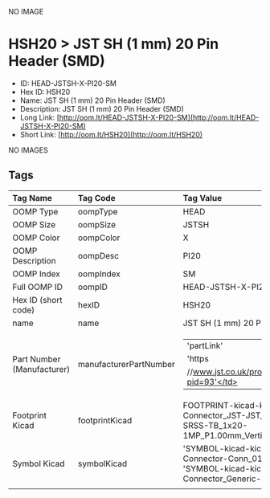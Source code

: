 


  
NO IMAGE  
# HSH20 > JST SH (1 mm) 20 Pin Header (SMD)

- ID: HEAD-JSTSH-X-PI20-SM
- Hex ID: HSH20
- Name: JST SH (1 mm) 20 Pin Header (SMD)
- Description: JST SH (1 mm) 20 Pin Header (SMD)
- Long Link: [http://oom.lt/HEAD-JSTSH-X-PI20-SM](http://oom.lt/HEAD-JSTSH-X-PI20-SM)
- Short Link: [http://oom.lt/HSH20](http://oom.lt/HSH20)
  
NO IMAGES  
## Tags
  

|Tag Name|Tag Code|Tag Value|
| :--- | :--- | :--- |
|OOMP Type|oompType|HEAD|
|OOMP Size|oompSize|JSTSH|
|OOMP Color|oompColor|X|
|OOMP Description|oompDesc|PI20|
|OOMP Index|oompIndex|SM|
|Full OOMP ID|oompID|HEAD-JSTSH-X-PI20-SM|
|Hex ID (short code)|hexID|HSH20|
|name|name|JST SH (1 mm) 20 Pin Header (SMD)|
|Part Number (Manufacturer)|manufacturerPartNumber|<table><tr><td>'partLink'</td></tr><tr><td> 'https</td></tr><tr><td>//www.jst.co.uk/productSeries.php?pid=93'</td></tr></table>|
|Footprint Kicad|footprintKicad|FOOTPRINT-kicad-kicad-footprints-Connector_JST-JST_SH_BM20B-SRSS-TB_1x20-1MP_P1.00mm_Vertical|
|Symbol Kicad|symbolKicad|'SYMBOL-kicad-kicad-symbols-Connector-Conn_01x20_Male', 'SYMBOL-kicad-kicad-symbols-Connector_Generic-Conn_01x20'|
||||
